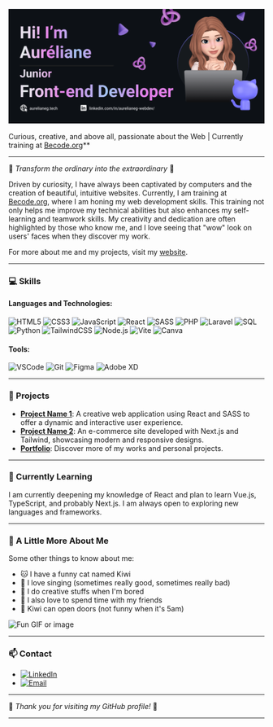 ![Banner](https://github.com/Lameuhton/lameuhton/blob/main/banniere-readme.png?raw=true)

Curious, creative, and above all, passionate about the Web | Currently training at [Becode.org](https://becode.org/)**

---

🌸 *Transform the ordinary into the extraordinary* 🌸

Driven by curiosity, I have always been captivated by computers and the creation of beautiful, intuitive websites. Currently, I am training at [Becode.org](https://becode.org/), where I am honing my web development skills. This training not only helps me improve my technical abilities but also enhances my self-learning and teamwork skills. My creativity and dedication are often highlighted by those who know me, and I love seeing that "wow" look on users' faces when they discover my work.

For more about me and my projects, visit my [website](http://aurelianeg.tech).

---

### 💻 Skills

#### Languages and Technologies:
![HTML5](https://img.shields.io/badge/-HTML5-E34F26?style=flat-square&logo=html5&logoColor=white)
![CSS3](https://img.shields.io/badge/-CSS3-1572B6?style=flat-square&logo=css3&logoColor=white)
![JavaScript](https://img.shields.io/badge/-JavaScript-F7DF1E?style=flat-square&logo=javascript&logoColor=black)
![React](https://img.shields.io/badge/-React-61DAFB?style=flat-square&logo=react&logoColor=black)
![SASS](https://img.shields.io/badge/-SASS-CC6699?style=flat-square&logo=sass&logoColor=white)
![PHP](https://img.shields.io/badge/-PHP-777BB4?style=flat-square&logo=php&logoColor=white)
![Laravel](https://img.shields.io/badge/-Laravel-FF2D20?style=flat-square&logo=laravel&logoColor=white)
![SQL](https://img.shields.io/badge/-SQL-4479A1?style=flat-square&logo=postgresql&logoColor=white)
![Python](https://img.shields.io/badge/-Python-3776AB?style=flat-square&logo=python&logoColor=white)
![TailwindCSS](https://img.shields.io/badge/-TailwindCSS-38B2AC?style=flat-square&logo=tailwind-css&logoColor=white)
![Node.js](https://img.shields.io/badge/-Node.js-339933?style=flat-square&logo=node-dot-js&logoColor=white)
![Vite](https://img.shields.io/badge/-Vite-646CFF?style=flat-square&logo=vite&logoColor=white)
![Canva](https://img.shields.io/badge/-Canva-00C4CC?style=flat-square&logo=canva&logoColor=white)

#### Tools:
![VSCode](https://img.shields.io/badge/-VSCode-007ACC?style=flat-square&logo=visual-studio-code&logoColor=white)
![Git](https://img.shields.io/badge/-Git-F05032?style=flat-square&logo=git&logoColor=white)
![Figma](https://img.shields.io/badge/-Figma-F24E1E?style=flat-square&logo=figma&logoColor=white)
![Adobe XD](https://img.shields.io/badge/-Adobe%20XD-FF61F6?style=flat-square&logo=adobe-xd&logoColor=white)

---

### 🌈 Projects

- **[Project Name 1](link-to-project)**: A creative web application using React and SASS to offer a dynamic and interactive user experience.
- **[Project Name 2](link-to-project)**: An e-commerce site developed with Next.js and Tailwind, showcasing modern and responsive designs.
- **[Portfolio](https://www.aurelianeg.tech/)**: Discover more of my works and personal projects.

---

### 📘 Currently Learning

I am currently deepening my knowledge of React and plan to learn Vue.js, TypeScript, and probably Next.js. I am always open to exploring new languages and frameworks.

---

### 🌺 A Little More About Me

Some other things to know about me:

- 🐱 I have a funny cat named Kiwi 
- 📖 I love singing (sometimes really good, sometimes really bad)
- 🎨 I do creative stuffs when I'm bored
- 🍻 I also love to spend time with my friends
- 🥝 Kiwi can open doors (not funny when it's 5am)

![Fun GIF or image](https://i.giphy.com/media/v1.Y2lkPTc5MGI3NjExcHh1cXQ3cW9namdkdzQ2dTk2ajJpbDJqcWZtaTcyM2xjbDh6bWhwbyZlcD12MV9pbnRlcm5hbF9naWZfYnlfaWQmY3Q9Zw/JIX9t2j0ZTN9S/giphy.gif)

---

### 📫 Contact

- [![LinkedIn](https://img.shields.io/badge/-LinkedIn-0077B5?style=flat-square&logo=linkedin&logoColor=white)](https://www.linkedin.com/in/aurelianeg-webdev/)
- [![Email](https://img.shields.io/badge/-Email-D14836?style=flat-square&logo=gmail&logoColor=white)](mailto:aurelianeg2000@gmail.com)

---

🌟 *Thank you for visiting my GitHub profile!* 🌟

---
